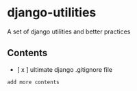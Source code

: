 # django-utilities
A set of django utilities and better practices

## Contents

- [ x ] ultimate django .gitignore file

`add more contents`
